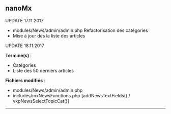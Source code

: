 nanoMx
-------------------
UPDATE 17.11.2017

- modules/News/admin/admin.php
Refactorisation des catégories
- Mise à jour des la liste des articles

UPDATE 18.11.2017

**Terminé(s)** :

- Catégories
- Liste des 50 derniers articles

**Fichiers modifiés** :

- modules/News/admin/admin.php
- includes/mxNewsFunctions.php 
[addNewsTextFields() / vkpNewsSelectTopicCat()]
-------------------